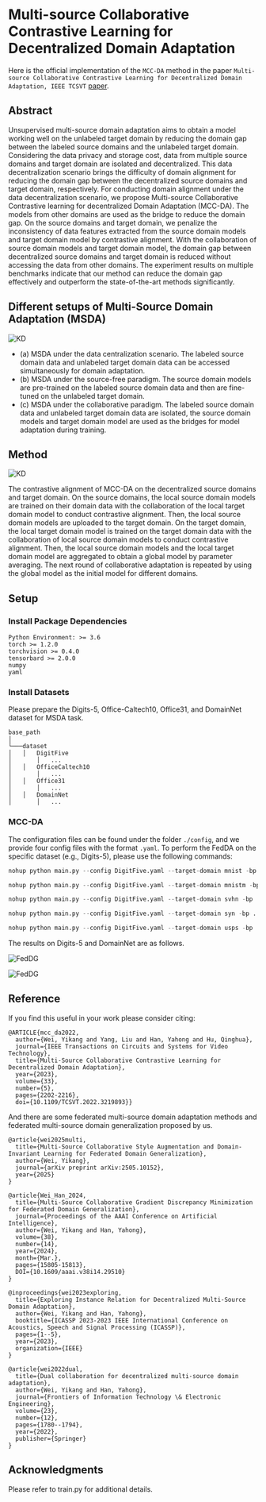 # Multi-source Collaborative Contrastive Learning for Decentralized Domain Adaptation
Here is the official implementation of the `MCC-DA` method in the paper `Multi-source Collaborative Contrastive Learning for Decentralized Domain Adaptation, IEEE TCSVT` [paper](https://ieeexplore.ieee.org/document/9940295).

## Abstract
Unsupervised multi-source domain adaptation aims to obtain a model working well on the unlabeled target domain by reducing the domain gap between the labeled source domains and the unlabeled target domain. Considering the data privacy and storage cost, data from multiple source domains and target domain are isolated and decentralized. This data decentralization scenario brings the difficulty of domain alignment for reducing the domain gap between the decentralized source domains and target domain, respectively. For conducting domain alignment under the data decentralization scenario, we propose Multi-source Collaborative Contrastive learning for decentralized Domain Adaptation (MCC-DA). The models from other domains are used as the bridge to reduce the domain gap. On the source domains and target domain, we penalize the inconsistency of data features extracted from the source domain models and target domain model by contrastive alignment. With the collaboration of source domain models and target domain model, the domain gap between decentralized source domains and target domain is reduced without accessing the data from other domains. The experiment results on multiple benchmarks indicate that our method can reduce the domain gap effectively and outperform the state-of-the-art methods significantly.

## Different setups of Multi-Source Domain Adaptation (MSDA)

  ![KD](./images/paradigm.jpg)

* (a) MSDA under the data centralization scenario. The labeled source domain data and unlabeled target domain data can be accessed simultaneously for domain adaptation.
* (b) MSDA under the source-free paradigm. The source domain models are pre-trained on the labeled source domain data and then are fine-tuned on the unlabeled target domain.
* (c) MSDA under the collaborative paradigm. The labeled source domain data and unlabeled target domain data are isolated, the source domain models and target domain model are used as the bridges for model adaptation during training.

## Method

  ![KD](./images/framework.jpg)

The contrastive alignment of MCC-DA on the decentralized source domains and target domain. On the source domains, the local source domain models are trained on their domain data with the collaboration of the local target domain model to conduct contrastive alignment. Then, the local source domain models are uploaded to the target domain. On the target domain, the local target domain model is trained on the target domain data with the collaboration of local source domain models to conduct contrastive alignment. Then, the local source domain models and the local target domain model are aggregated to obtain a global model by parameter averaging. The next round of collaborative adaptation is repeated by using the global model as the initial model for different domains.

## Setup
### Install Package Dependencies
```
Python Environment: >= 3.6
torch >= 1.2.0
torchvision >= 0.4.0
tensorbard >= 2.0.0
numpy
yaml
```
### Install Datasets
Please prepare the Digits-5, Office-Caltech10, Office31, and DomainNet dataset for MSDA task.
```
base_path
│       
└───dataset
│   │   DigitFive
│       │   ...
│   │   OfficeCaltech10
│       │   ...
│   │   Office31
│       │   ...
│   │   DomainNet
│       │   ...
```
<!-- Our framework now support four multi-source domain adaptation datasets: ```DigitFive, DomainNet, OfficeCaltech10 and Office31```. -->

<!-- * PACS

  The PACS dataset can be accessed in [Google Drive](https://drive.google.com/file/d/1QvC6mDVN25VArmTuSHqgd7Cf9CoiHvVt/view?usp=sharing). -->

### MCC-DA
The configuration files can be found under the folder  `./config`, and we provide four config files with the format `.yaml`. To perform the FedDA on the specific dataset (e.g., Digits-5), please use the following commands:

```python
nohup python main.py --config DigitFive.yaml --target-domain mnist -bp ../../../ --temperature 0.8 --smc 0.0 --tmc 0.0 --tic 1.0 --sic 0.01 --pl 3 --pj 0 --tau 0.05 --seed 1 --gpu 2  > ./log/digit5_tau005_tic1_scic001_mnist.txt 2>&1 &

nohup python main.py --config DigitFive.yaml --target-domain mnistm -bp ../../../ --temperature 0.8 --smc 0.0 --tmc 0.0 --tic 1.0 --sic 0.01 --pl 3 --pj 0 --tau 0.05 --seed 1 --gpu 1  > ./log/digit5_tau005_tic1_scic001_mnistm.txt 2>&1 &

nohup python main.py --config DigitFive.yaml --target-domain svhn -bp ../../../ --temperature 0.8 --smc 0.0 --tmc 0.0 --tic 1.0 --sic 0.01 --pl 3 --pj 0 --tau 0.05 --seed 1 --gpu 3  > ./log/digit5_tau005_tic1_scic001_svhn.txt 2>&1 &

nohup python main.py --config DigitFive.yaml --target-domain syn -bp ../../../ --temperature 0.8 --smc 0.0 --tmc 0.0 --tic 1.0 --sic 0.01 --pl 3 --pj 0 --tau 0.05 --seed 1 --gpu 4  > ./log/digit5_tau005_tic1_scic001_syn.txt 2>&1 &

nohup python main.py --config DigitFive.yaml --target-domain usps -bp ../../../ --temperature 0.8 --smc 0.0 --tmc 0.0 --tic 1.0 --sic 0.01 --pl 3 --pj 0 --tau 0.05 --seed 1 --gpu 5  > ./log/digit5_tau005_tic1_scic001_usps.txt 2>&1 &
```

The results on Digits-5 and DomainNet are as follows.

  ![FedDG](./images/digits5_results.png)

  ![FedDG](./images/domainnet_results.png)

## Reference

If you find this useful in your work please consider citing:
```
@ARTICLE{mcc_da2022,
  author={Wei, Yikang and Yang, Liu and Han, Yahong and Hu, Qinghua},
  journal={IEEE Transactions on Circuits and Systems for Video Technology}, 
  title={Multi-Source Collaborative Contrastive Learning for Decentralized Domain Adaptation}, 
  year={2023},
  volume={33},
  number={5},
  pages={2202-2216},
  doi={10.1109/TCSVT.2022.3219893}}
```

And there are some federated multi-source domain adaptation methods and federated multi-source domain generalization proposed by us.
```
@article{wei2025multi,
  title={Multi-Source Collaborative Style Augmentation and Domain-Invariant Learning for Federated Domain Generalization},
  author={Wei, Yikang},
  journal={arXiv preprint arXiv:2505.10152},
  year={2025}
}

@article{Wei_Han_2024, 
  title={Multi-Source Collaborative Gradient Discrepancy Minimization for Federated Domain Generalization},
  journal={Proceedings of the AAAI Conference on Artificial Intelligence}, 
  author={Wei, Yikang and Han, Yahong}, 
  volume={38}, 
  number={14}, 
  year={2024}, 
  month={Mar.}, 
  pages={15805-15813},
  DOI={10.1609/aaai.v38i14.29510} 
}

@inproceedings{wei2023exploring,
  title={Exploring Instance Relation for Decentralized Multi-Source Domain Adaptation},
  author={Wei, Yikang and Han, Yahong},
  booktitle={ICASSP 2023-2023 IEEE International Conference on Acoustics, Speech and Signal Processing (ICASSP)},
  pages={1--5},
  year={2023},
  organization={IEEE}
}

@article{wei2022dual,
  title={Dual collaboration for decentralized multi-source domain adaptation},
  author={Wei, Yikang and Han, Yahong},
  journal={Frontiers of Information Technology \& Electronic Engineering},
  volume={23},
  number={12},
  pages={1780--1794},
  year={2022},
  publisher={Springer}
}
```

## Acknowledgments
Please refer to train.py for additional details.
